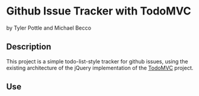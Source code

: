 # Github Issue Tracker with TodoMVC

by Tyler Pottle and Michael Becco

## Description

This project is a simple todo-list-style tracker for github issues, using
the existing architecture of the jQuery implementation of the
[TodoMVC](https://github.com/tastejs/todomvc) project.

## Use
